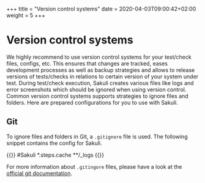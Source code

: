 +++
title = "Version control systems"
date = 2020-04-03T09:00:42+02:00
weight = 5
+++

# Version control systems
We highly recommend to use version control systems for your test/check files, configs, etc. This ensures that changes are tracked, eases development processes as well as backup strategies and allows to release versions of tests/checks in relations to certain version of your system under test. During test/check execution, Sakuli creates various files like logs and error screenshots which should be ignored when using version control. Common version control systems supports strategies to ignore files and folders. Here are prepared configurations for you to use with Sakuli. 

## Git
To ignore files and folders in Git, a `.gitignore` file is used. The following snippet contains the config for Sakuli.

{{<highlight text>}}
#Sakuli 
*.steps.cache
**/_logs
{{</highlight>}}

For more information about `.gitingore` files, please have a look at the [official git documentation](https://git-scm.com/docs/gitignore).